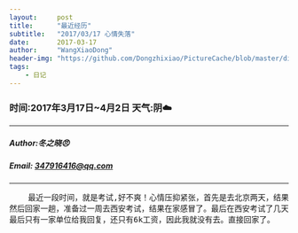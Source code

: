 ```yaml
---
layout:     post
title:      "最近经历"
subtitle:   "2017/03/17 心情失落"
date:       2017-03-17
author:     "WangXiaoDong"
header-img: "https://github.com/Dongzhixiao/PictureCache/blob/master/diaryPic/20170317.jpg?raw=true"
tags:
    - 日记
---
```


### 时间:2017年3月17日~4月2日 天气:阴:cloud:
-----
#####   Author:冬之晓:angry:
#####   Email: 347916416@qq.com
----------

<pre>
    最近一段时间，就是考试,好不爽！心情压抑紧张，首先是去北京两天，结果就花了好多钱，不过和凯子见了一面，顺便转了转北京。
然后回家一趟，准备过一周去西安考试，结果在家感冒了。最后在西安考试了几天，住在小崔那里，考完试直接去找工作了，
最后只有一家单位给我回复，还只有6k工资，因此我就没有去。直接回家了。
</pre>
